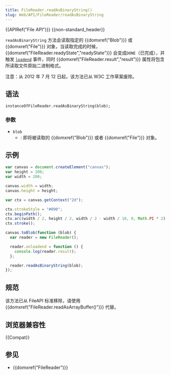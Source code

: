 ```yaml
---
title: FileReader.readAsBinaryString()
slug: Web/API/FileReader/readAsBinaryString
---
```


{{APIRef("File API")}} {{non-standard_header}}

`readAsBinaryString` 方法会读取指定的 {{domxref("Blob")}} 或 {{domxref("File")}} 对象，当读取完成的时候，{{domxref("FileReader.readyState","readyState")}} 会变成`DONE`（已完成），并触发 [`loadend`](/zh-CN/docs/Web/API/XMLHttpRequest/loadend_event) 事件，同时 {{domxref("FileReader.result","result")}} 属性将包含所读取文件原始二进制格式。

注意：从 2012 年 7 月 12 日起，该方法已从 W3C 工作草案废除。

## 语法

```plain
instanceOfFileReader.readAsBinaryString(blob);
```

### 参数

- `blob`
  - : 即将被读取的 {{domxref("Blob")}} 或者 {{domxref("File")}} 对象。

## 示例

```js
var canvas = document.createElement("canvas");
var height = 200;
var width = 200;

canvas.width = width;
canvas.height = height;

var ctx = canvas.getContext("2d");

ctx.strokeStyle = "#090";
ctx.beginPath();
ctx.arc(width / 2, height / 2, width / 2 - width / 10, 0, Math.PI * 2);
ctx.stroke();

canvas.toBlob(function (blob) {
  var reader = new FileReader();

  reader.onloadend = function () {
    console.log(reader.result);
  };

  reader.readAsBinaryString(blob);
});
```

## 规范

该方法已从 FileAPI 标准移除，请使用 {{domxref("FileReader.readAsArrayBuffer()")}} 代替。

## 浏览器兼容性

{{Compat}}

## 参见

- {{domxref("FileReader")}}
